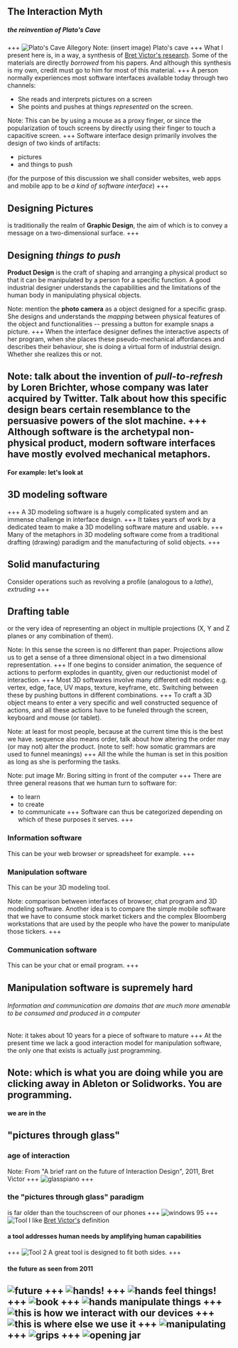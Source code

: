 ## The Interaction Myth
##### the reinvention of Plato's Cave
+++
![Plato's Cave Allegory](http://res.cloudinary.com/zilogtastic/image/upload/c_scale,h_460/v1507591141/allegory_of_the_cave.png)
Note: (insert image) Plato's cave
+++
What I present here is, in a way, a synthesis of [Bret Victor's research](http://www.worrydream.com). Some of the materials are directly _borrowed_ from his papers. And although this synthesis is my own, credit must go to him for most of this material.
+++
A person normally experiences most software interfaces available today through two channels:

- She reads and interprets pictures on a screen
- She points and pushes at things _represented_ on the screen.

Note: This can be by using a mouse as a proxy finger, or since the popularization of touch screens by directly using their finger to touch a capacitive screen.
+++
Software interface design primarily involves the design of two kinds of artifacts:

- pictures
- and things to push

(for the purpose of this discussion we shall consider websites, web apps and mobile app to be _a kind of software interface_)
+++
## Designing Pictures
is traditionally the realm of **Graphic Design**, the aim of which is to convey a message on a two-dimensional surface.
+++
## Designing _things to push_
**Product Design** is the craft of shaping and arranging a physical product so that it can be manipulated by a person for a specific function. A good industrial designer understands the capabilities and the limitations of the human body in manipulating physical objects.

Note: mention the **photo camera** as a object designed for a specific grasp. She designs and understands the _mapping_ between physical features of the object and functionalities -- pressing a button for example snaps a picture.
+++
When the interface designer defines the interactive aspects of her program, when she places these pseudo-mechanical affordances and describes their behaviour, she is doing a virtual form of industrial design. Whether she realizes this or not.

Note: talk about the invention of _pull-to-refresh_ by Loren Brichter, whose company was later acquired by Twitter. Talk about how this specific design bears certain resemblance to the persuasive powers of the slot machine.
+++
Although software is the archetypal non-physical product, modern software
interfaces have mostly evolved mechanical metaphors.
---
#### For example: let's look at
## 3D modeling software
+++
A 3D modeling software is a hugely complicated system and an immense challenge in interface design.
+++
It takes years of work by a dedicated team to make a 3D modelling software mature and usable.
+++
Many of the metaphors in 3D modeling software come from a traditional drafting (drawing) paradigm and the manufacturing of solid objects.
+++
## Solid manufacturing
Consider operations such as revolving a profile (analogous to a _lathe_), _extruding_
+++
## Drafting table
or the very idea of representing an object in multiple projections (X, Y and Z planes or any combination of them).

Note: In this sense the screen is no different than paper. Projections allow us to get a sense of a three dimensional object in a two dimensional representation.
+++
If one begins to consider animation, the sequence of actions to perform explodes in quantity, given our reductionist model of interaction.
+++
Most 3D softwares involve many different edit modes: e.g. vertex, edge, face, UV maps, texture, keyframe, etc. Switching between these by pushing buttons in different combinations.
+++
To craft a 3D object means to enter a very specific and well constructed sequence of actions, and all these actions have to be funeled through the screen, keyboard and mouse (or tablet).

Note: at least for most people, because at the current time this is the best we have. sequence also means order, talk about how altering the order may (or may not) alter the product. (note to self: how somatic grammars are used to funnel meanings)
+++
All the while the human is set in this position as long as she is performing the tasks.

Note: put image Mr. Boring sitting in front of the computer
+++
There are three general reasons that we human turn to software for:
  - to learn
  - to create
  - to communicate
+++
Software can thus be categorized depending on which of these purposes it serves.
+++
### Information software
This can be your web browser or spreadsheet for example.
+++
### Manipulation software
This can be your 3D modeling tool.

Note: comparison between interfaces of browser, chat program and 3D modeling software. Another idea is to compare the simple mobile software that we have to consume stock market tickers and the complex Bloomberg workstations that are used by the people who have the power to manipulate those tickers.
+++
### Communication software
This can be your chat or email program.
+++
## Manipulation software is supremely hard
###### Information and communication are domains that are much more amenable to be consumed and produced in a computer
Note: it takes about 10 years for a piece of software to mature
+++
At the present time we lack a good interaction model for manipulation software, the only one that exists is actually just programming.

Note: which is what you are doing while you are clicking away in Ableton or Solidworks. You are programming.
---
#### we are in the
## "pictures through glass"
### age of interaction

Note:
From "A brief rant on the future of Interaction Design", 2011, Bret Victor
+++
![glasspiano](http://res.cloudinary.com/zilogtastic/image/upload/v1506376280/FeelDevice_e8h2rc.jpg)
+++
### the "pictures through glass" paradigm
is far older than the touchscreen of our phones
+++
![windows 95](http://res.cloudinary.com/zilogtastic/image/upload/v1506376449/WIndows_95_bevm6d.png)
+++
![Tool](http://res.cloudinary.com/zilogtastic/image/upload/v1506376280/Tool1_upnuaf.png)
I like [Bret Victor's](http://www.worrydream.com) definition
#### a tool addresses human needs by amplifying human capabilities
+++
![Tool 2](http://res.cloudinary.com/zilogtastic/image/upload/c_mfit,h_420/v1506376281/Tool2_j3mkqo.png)
A great tool is designed to fit both sides.
+++
#### the future as seen from 2011
![future](http://res.cloudinary.com/zilogtastic/image/upload/v1506376281/hands_sjrwis.png)
+++
![hands!](http://res.cloudinary.com/zilogtastic/image/upload/v1506376280/TitleHands_ujslg3.png)
+++
![hands feel things!](http://res.cloudinary.com/zilogtastic/image/upload/v1506376280/TitleFeel_rwk04m.png)
+++
![book](http://res.cloudinary.com/zilogtastic/image/upload/v1506376280/FeelBook_e0s5e7.jpg)
+++
![hands manipulate things](http://res.cloudinary.com/zilogtastic/image/upload/v1506377218/TitleManipulate_a0ejyv.png)
+++
![this is how we interact with our devices](http://res.cloudinary.com/zilogtastic/image/upload/v1506377218/ManipSlide_i4dhsg.jpg)
+++
![this is where else we use it](http://res.cloudinary.com/zilogtastic/image/upload/v1506377218/FingerPaint_afgc5u.jpg)
+++
![manipulating](http://res.cloudinary.com/zilogtastic/image/upload/v1506377218/Hands_wixb1m.jpg)
+++
![grips](http://res.cloudinary.com/zilogtastic/image/upload/v1506377218/Grips_nbp12q.jpg)
+++
![opening jar](http://res.cloudinary.com/zilogtastic/image/upload/v1506377218/Jar_daef6f.jpg)
---
